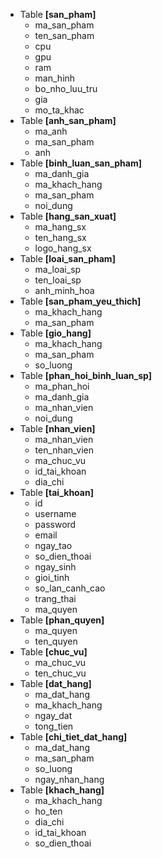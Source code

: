 * Table **[san_pham]**
  - ma_san_pham
  - ten_san_pham
  - cpu
  - gpu
  - ram
  - man_hinh
  - bo_nho_luu_tru
  - gia
  - mo_ta_khac
* Table **[anh_san_pham]**
  - ma_anh
  - ma_san_pham
  - anh
* Table **[binh_luan_san_pham]**
  - ma_danh_gia
  - ma_khach_hang
  - ma_san_pham
  - noi_dung
* Table **[hang_san_xuat]**
  - ma_hang_sx
  - ten_hang_sx
  - logo_hang_sx
* Table **[loai_san_pham]**
  - ma_loai_sp
  - ten_loai_sp
  - anh_minh_hoa
* Table **[san_pham_yeu_thich]**
  - ma_khach_hang
  - ma_san_pham
* Table **[gio_hang]**
  - ma_khach_hang
  - ma_san_pham
  - so_luong
* Table  **[phan_hoi_binh_luan_sp]**
  - ma_phan_hoi
  - ma_danh_gia
  - ma_nhan_vien
  - noi_dung
* Table **[nhan_vien]**
  - ma_nhan_vien
  - ten_nhan_vien
  - ma_chuc_vu
  - id_tai_khoan
  - dia_chi
* Table **[tai_khoan]**
  - id
  - username
  - password
  - email
  - ngay_tao
  - so_dien_thoai
  - ngay_sinh
  - gioi_tinh
  - so_lan_canh_cao
  - trang_thai
  - ma_quyen
* Table **[phan_quyen]**
  - ma_quyen
  - ten_quyen
* Table **[chuc_vu]**
  - ma_chuc_vu
  - ten_chuc_vu
* Table **[dat_hang]**
  - ma_dat_hang
  - ma_khach_hang
  - ngay_dat
  - tong_tien
* Table **[chi_tiet_dat_hang]**
  - ma_dat_hang
  - ma_san_pham
  - so_luong
  - ngay_nhan_hang
* Table **[khach_hang]**
  - ma_khach_hang
  - ho_ten
  - dia_chi
  - id_tai_khoan
  - so_dien_thoai


